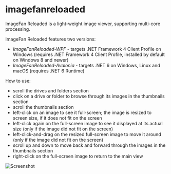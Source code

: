 # imagefanreloaded
ImageFan Reloaded is a light-weight image viewer, supporting multi-core processing.

ImageFan Reloaded features two versions:
* _ImageFanReloaded-WPF_ - targets .NET Framework 4 Client Profile on Windows (requires .NET Framework 4 Client Profile, installed by default on Windows 8 and newer)
* _ImageFanReloaded-Avalonia_ - targets .NET 6 on Windows, Linux and macOS (requires .NET 6 Runtime)

How to use:
* scroll the drives and folders section
* click on a drive or folder to browse through its images in the thumbnails section
* scroll the thumbnails section
* left-click on an image to see it full-screen; the image is resized to screen size, if it does not fit on the screen
* left-click again on the full-screen image to see it displayed at its actual size (only if the image did not fit on the screen)
* left-click-and-drag on the resized full-screen image to move it around (only if the image did not fit on the screen)
* scroll up and down to move back and forward through the images in the thumbnails section
* right-click on the full-screen image to return to the main view

![Screenshot](https://raw.githubusercontent.com/mihnea-radulescu/imagefanreloaded/master/Screenshot.jpg "ImageFan Reloaded Screenshot")
